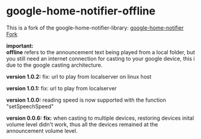 # google-home-notifier-offline
This is a fork of the google-home-notifier-library:
<a href="https://github.com/nabbl/google-home-notifier">google-home-notifier Fork</a>

**important:**<br>
**offline** refers to the announcement text being played from a local folder, but you still need an internet connection for casting to your google device, this i due to the google casting architecture.

**version 1.0.2:**
fix: url to play from localserver on linux host

**version 1.0.1:**
fix: url to play from localserver

**version 1.0.0:**
reading speed is now supported with the function "setSpeechSpeed"

**version 0.0.6:**
**fix:** when casting to multiple devices, restoring devices inital volume level didn't work, thus all the devices remained at the announcement volume level.

